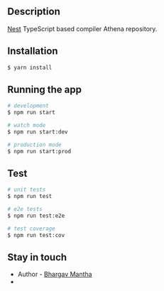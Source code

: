 ## Description

[Nest](https://github.com/BhargavMantha/athena-compiler-1) TypeScript based compiler Athena repository.

## Installation

```bash
$ yarn install
```

## Running the app

```bash
# development
$ npm run start

# watch mode
$ npm run start:dev

# production mode
$ npm run start:prod
```

## Test

```bash
# unit tests
$ npm run test

# e2e tests
$ npm run test:e2e

# test coverage
$ npm run test:cov
```
## Stay in touch

- Author - [Bhargav Mantha](https://BhargavMantha.dev)
- 
